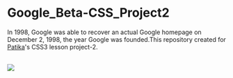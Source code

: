 # Google_Beta-CSS_Project2
In 1998, Google was able to recover an actual Google homepage on December 2, 1998, the year Google was founded.This repository created for
<a href="https://www.patika.dev/tr>">Patika</a>'s CSS3 lesson project-2.

<br>
<img src="https://github.com/furkancnkr/Google_Beta-CSS_Project2/blob/main/Google-Beta/img/Google%20Beta_proje2.png?raw=true" />
<br>

